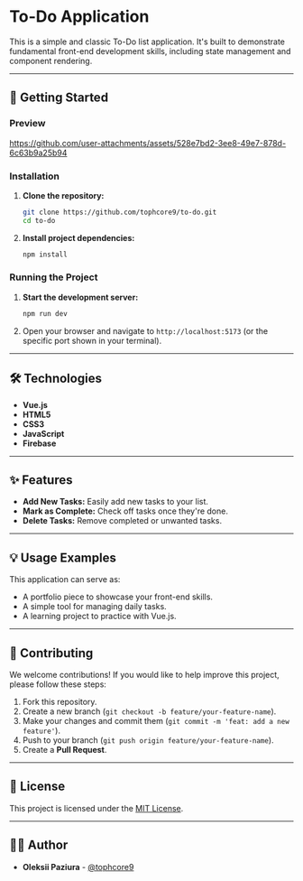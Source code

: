 # To-Do Application

This is a simple and classic To-Do list application. It's built to demonstrate fundamental front-end development skills, including state management and component rendering.

---

## 🚀 Getting Started

### Preview

https://github.com/user-attachments/assets/528e7bd2-3ee8-49e7-878d-6c63b9a25b94

### Installation

1.  **Clone the repository:**
    ```bash
    git clone https://github.com/tophcore9/to-do.git
    cd to-do
    ```

2.  **Install project dependencies:**
    ```bash
    npm install
    ```

### Running the Project

1.  **Start the development server:**
    ```bash
    npm run dev
    ```

2.  Open your browser and navigate to `http://localhost:5173` (or the specific port shown in your terminal).

---

## 🛠️ Technologies

* **Vue.js**
* **HTML5**
* **CSS3**
* **JavaScript**
* **Firebase**

---

## ✨ Features

* **Add New Tasks:** Easily add new tasks to your list.
* **Mark as Complete:** Check off tasks once they're done.
* **Delete Tasks:** Remove completed or unwanted tasks.

---

## 💡 Usage Examples

This application can serve as:
* A portfolio piece to showcase your front-end skills.
* A simple tool for managing daily tasks.
* A learning project to practice with Vue.js.

---

## 🤝 Contributing

We welcome contributions! If you would like to help improve this project, please follow these steps:

1.  Fork this repository.
2.  Create a new branch (`git checkout -b feature/your-feature-name`).
3.  Make your changes and commit them (`git commit -m 'feat: add a new feature'`).
4.  Push to your branch (`git push origin feature/your-feature-name`).
5.  Create a **Pull Request**.

---

## 📄 License

This project is licensed under the [MIT License](https://opensource.org/licenses/MIT).

---

## 👨‍💻 Author

* **Oleksii Paziura** - [@tophcore9](https://github.com/tophcore9)
